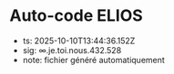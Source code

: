 # Auto-code ELIOS
- ts: 2025-10-10T13:44:36.152Z
- sig: ∞.je.toi.nous.432.528
- note: fichier généré automatiquement